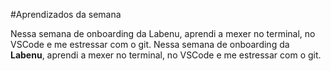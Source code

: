 #Aprendizados da semana

Nessa semana de onboarding da Labenu, aprendi a mexer no terminal, 
no VSCode e me estressar com o git.
Nessa semana de onboarding da **Labenu**, aprendi a mexer no terminal, 
no VSCode e me estressar com o git.
